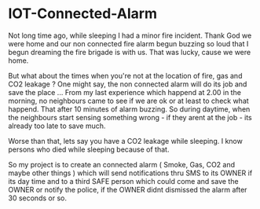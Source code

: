 # IOT-Connected-Alarm
Not long time ago, while sleeping I had a minor fire incident. Thank God we were home and our non connected fire alarm begun buzzing so loud that I begun dreaming the fire brigade is with us. That was lucky, cause we were home. 

But what about the times when you're not at the location of fire, gas and CO2 leakage ? One might say, the non connected alarm will do its job and save the place ... From my last experience which happend at 2.00 in the morning, no neighbours came to see if we are ok or at least to check what happend. That after 10 minutes of alarm buzzing. So during daytime, when the neighbours start sensing something wrong - if they arent at the job -  its already too late to save much.  

Worse than that, lets say you have a CO2 leakage while sleeping. I know persons who died while sleeping because of that.

So my project is to create an connected alarm ( Smoke, Gas, CO2 and maybe other things ) which will send notifications thru SMS  to its OWNER if its day time and to a third SAFE person which could come and save the OWNER or notify the police, if the OWNER didnt dismissed the alarm after 30 seconds or so.
